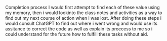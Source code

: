 Completion process I would first attempt to find each of these value using my memory, then i would lookinto the class notes and activities as a way to find out my next course of action when i was lost. After doing these steps i would consult ChatGPT to find out where i went wrong and would use its assitance to correct the code as well as explain its proccess to me so i could understand for the future how to fulfill these tasks without aid.
